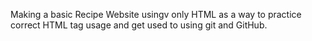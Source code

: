 Making a basic Recipe Website usingv only HTML as a way to practice correct HTML tag usage and get used to using git and GitHub. 